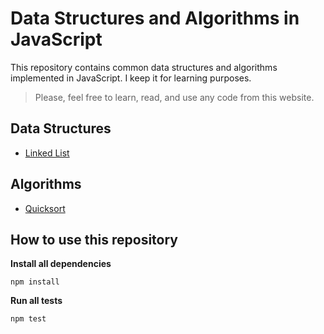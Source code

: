 # Data Structures and Algorithms in JavaScript

This repository contains common data structures and algorithms implemented in JavaScript. I keep it for learning purposes.

> Please, feel free to learn, read, and use any code from this website.

## Data Structures

* [Linked List](src/data-structures/linked-list/)

## Algorithms

* [Quicksort](src/algorithms/quicksort/)

## How to use this repository

**Install all dependencies**
```
npm install
```

**Run all tests**
```
npm test